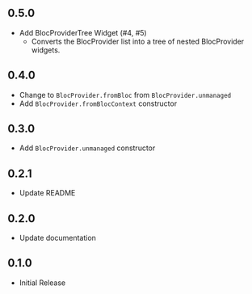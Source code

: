 ## 0.5.0

- Add BlocProviderTree Widget (#4, #5)
  - Converts the BlocProvider list into a tree of nested BlocProvider widgets.

## 0.4.0

- Change to `BlocProvider.fromBloc` from `BlocProvider.unmanaged`
- Add `BlocProvider.fromBlocContext` constructor

## 0.3.0

- Add `BlocProvider.unmanaged` constructor

## 0.2.1

- Update README


## 0.2.0

- Update documentation

## 0.1.0

- Initial Release
